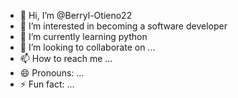 - 👋 Hi, I’m @Berryl-Otieno22
- 👀 I’m interested in becoming a software developer
- 🌱 I’m currently learning python
- 💞️ I’m looking to collaborate on ...
- 📫 How to reach me ...
- 😄 Pronouns: ...
- ⚡ Fun fact: ...

<!---
Berryl-Otieno22/Berryl-Otieno22 is a ✨ special ✨ repository because its `README.md` (this file) appears on your GitHub profile.
You can click the Preview link to take a look at your changes.
--->
